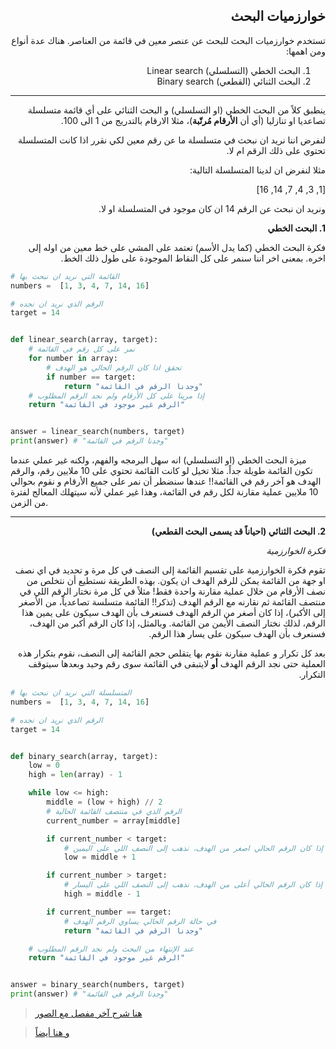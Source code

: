 <div dir="rtl" lang="ar">

## خوارزميات البحث


تستخدم خوارزميات البحث للبحث عن عنصر معين في قائمة من العناصر. هناك عدة أنواع ومن اهمها:


1. البحث الخطي (التسلسلي) Linear search
2. البحث الثنائي (القطعي)  Binary search


<hr>

ينطبق كلاً من البحث الخطي (او التسلسلي) و البحث الثنائي على أي قائمة
 متسلسلة تصاعديا او تنازليا (أي أن **الأرقام مُرتّبة**)، مثلا الارقام بالتدريج من 1 الى 100.

لنفرض اننا نريد ان نبحث في متسلسلة ما عن رقم معين لكي نقرر اذا كانت المتسلسلة تحتوي على ذلك الرقم ام لا.

مثلا  لنفرض ان لدينا المتسلسلة التالية:

[1, 3, 4, 7, 14, 16]

ونريد ان نبحث عن الرقم 14 ان كان موجود في المتسلسلة او لا.




**1. البحث الخطي**

فكرة البحث الخطي (كما يدل الأسم) تعتمد على المشي على خط معين من اوله إلى اخره. بمعنى اخر اننا سنمر على كل النقاط الموجودة على طول ذلك الخط.

</div>

```python
# القائمة التي نريد ان نبحث بها
numbers =  [1, 3, 4, 7, 14, 16]

# الرقم الذي نريد ان نجده
target = 14


def linear_search(array, target):
	# نمر على كل رقم في القائمة
	for number in array:
		# تحقق اذا كان الرقم الحالي هو الهدف
		if number == target:
			return "وجدنا الرقم في القائمة"
	# إذا مرينا على كل الأرقام ولم نجد الرقم المطلوب
	return "الرقم غير موجود في القائمة"


answer = linear_search(numbers, target)
print(answer) # "وجدنا الرقم في القائمة"
```

ميزة البحث الخطي (او التسلسلي) انه سهل البرمجه والفهم، ولكنه غير عملي عندما تكون القائمة طويلة جداً. مثلا تخيل لو كانت القائمة تحتوي على 10 ملايين رقم، والرقم الهدف هو آخر رقم في القائمة!! عندها سنضطر أن نمر على جميع الأرقام و نقوم بحوالي 10 ملايين عملية مقارنة لكل رقم في القائمة، وهذا غير عملي لأنه سيتهلك المعالج لفترة من الزمن.

<div dir="rtl" lang="ar">

<hr>

**2. البحث الثنائي (احياناً قد يسمى البحث القطعي)**


_فكرة الخوارزمية_

تقوم فكرة الخوارزمية على تقسيم القائمة إلى النصف في كل  مرة و تحديد في اي نصف  او جهة من القائمة يمكن للرقم الهدف ان يكون. بهذه الطريقة نستطيع أن نتخلص من نصف الأرقام من خلال عملية مقارنة واحدة فقط! مثلاً في كل مرة نختار الرقم اللي في منتصف القائمة ثم نقارنه مع الرقم الهدف (تذكر!! القائمة متسلسة تصاعدياً، من الأصغر إلى الأكبر)، إذا كان أصغر من الرقم الهدف فسنعرف بأن الهدف سيكون على يمين هذا الرقم، لذلك نختار النصف الأيمن من القائمة. وبالمثل، إذا كان الرقم أكبر من الهدف، فسنعرف بأن الهدف سيكون على يسار هذا الرقم.

بعد كل تكرار و عملية مقارنة نقوم بها يتقلص حجم القائمة إلى النصف، نقوم بتكرار هذه العملية حتى نجد الرقم الهدف **أو** لايتبقى في القائمة سوى رقم وحيد وبعدها سيتوقف التكرار.

</div>

```python
# المتسلسلة التي نريد ان نبحث بها
numbers =  [1, 3, 4, 7, 14, 16]

# الرقم الذي نريد ان نجده
target = 14


def binary_search(array, target):
	low = 0
	high = len(array) - 1

	while low <= high:
		middle = (low + high) // 2
		# الرقم الذي في منتصف القائمة الحالية
		current_number = array[middle]

		if current_number < target:
			# إذا كان الرقم الحالي اصغر من الهدف، نذهب إلى النصف اللي على اليمين
			low = middle + 1

		if current_number > target:
			# إذا كان الرقم الحالي أعلى من الهدف، نذهب إلى النصف اللي على اليسار
			high = middle - 1

		if current_number == target:
			# في حالة الرقم الحالي يساوي الرقم الهدف
			return "وجدنا الرقم في القائمة"

	# عند الإنتهاء من البحث ولم نجد الرقم المطلوب
	return "الرقم غير موجود في القائمة"


answer = binary_search(numbers, target)
print(answer) # "وجدنا الرقم في القائمة"
```

> [هنا شرح آخر مفصل مع الصور](https://www.oolom.com/849/%D8%AE%D9%88%D8%A7%D8%B1%D8%B2%D9%85%D9%8A%D8%A9-%D8%A7%D9%84%D8%A8%D8%AD%D8%AB-%D8%A7%D9%84%D8%AB%D9%86%D8%A7%D8%A6%D9%8A-binary-search-algorithm/)

> [و هنا أيضاً](https://informatic-ar.com/binary_search/)